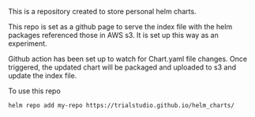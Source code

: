 This is a repository created to store personal helm charts.

This repo is set as a github page to serve the index file with the helm packages referenced those in AWS s3.
It is set up this way as an experiment.

Github action has been set up to watch for Chart.yaml file changes. 
Once triggered, the updated chart will be packaged and uploaded to s3 and update the index file.

To use this repo
```
helm repo add my-repo https://trialstudio.github.io/helm_charts/
```
